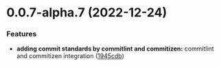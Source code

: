 # 0.0.7-alpha.7 (2022-12-24)

### Features

- **adding commit standards by commitlint and commitizen:** commitlint and commitizen integration ([1945cdb](https://github.com/orabazu/rabonajs/commit/1945cdb9cc49354cc578632b4e08b9c2c5a82d4a))
